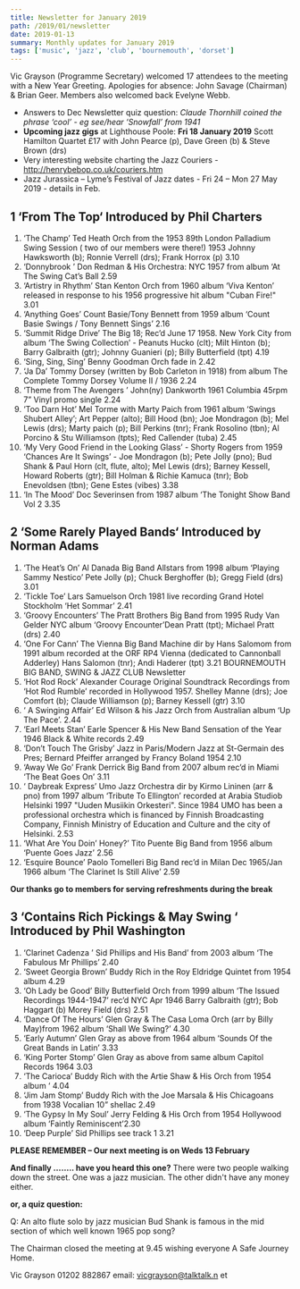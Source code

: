 ```yaml
---
title: Newsletter for January 2019
path: /2019/01/newsletter
date: 2019-01-13
summary: Monthly updates for January 2019
tags: ['music', 'jazz', 'club', 'bournemouth', 'dorset']
---
```


Vic Grayson (Programme Secretary) welcomed 17 attendees to the meeting with a New Year Greeting.
Apologies for absence: John Savage (Chairman) & Brian Geer. Members also welcomed back Evelyne
Webb.

* Answers to Dec Newsletter quiz question: _Claude Thornhill coined the phrase ‘cool’ - eg see/hear
‘Snowfall’ from 1941_
* __Upcoming jazz gigs__ at Lighthouse Poole: __Fri 18 January 2019__ Scott Hamilton Quartet £17 with
John Pearce (p), Dave Green (b) & Steve Brown (drs)
* Very interesting website charting the Jazz Couriers - http://henrybebop.co.uk/couriers.htm
* Jazz Jurassica – Lyme’s Festival of Jazz dates - Fri 24 – Mon 27 May 2019 - details in Feb.

## 1 ‘From The Top‘ Introduced by Phil Charters

1. ‘The Champ’ Ted Heath Orch from the 1953 89th London Palladium Swing Session ( two of our members were
there!) 1953 Johnny Hawksworth (b); Ronnie Verrell (drs); Frank Horrox (p) 3.10
2. ‘Donnybrook ’ Don Redman & His Orchestra: NYC 1957 from album ‘At The Swing Cat’s Ball 2.59
3. ‘Artistry in Rhythm’ Stan Kenton Orch from 1960 album ‘Viva Kenton’ released in response to his 1956
progressive hit album "Cuban Fire!" 3.01
4. ‘Anything Goes’ Count Basie/Tony Bennett from 1959 album ‘Count Basie Swings / Tony Bennett Sings’ 2.16
5. ‘Summit Ridge Drive’ The Big 18; Rec’d June 17 1958. New York City from album ‘The Swing Collection’ -
Peanuts Hucko (clt); Milt Hinton (b); Barry Galbraith (gtr); Johnny Guanieri (p); Billy Butterfield (tpt) 4.19
6. ‘Sing, Sing, Sing’ Benny Goodman Orch fade in 2.42
7. ‘Ja Da’ Tommy Dorsey (written by Bob Carleton in 1918) from album The Complete Tommy Dorsey Volume II /
1936 2.24
8. ‘Theme from The Avengers ’ John(ny) Dankworth 1961 Columbia 45rpm 7” Vinyl promo single 2.24
9. ‘Too Darn Hot’ Mel Torme with Marty Paich from 1961 album ‘Swings Shubert Alley’; Art Pepper (alto); Bill
Hood (bn); Joe Mondragon (b); Mel Lewis (drs); Marty paich (p); Bill Perkins (tnr); Frank Rosolino (tbn); Al
Porcino & Stu Williamson (tpts); Red Callender (tuba) 2.45
10. ‘My Very Good Friend in the Looking Glass’ - Shorty Rogers from 1959 ‘Chances Are It Swings’ - Joe
Mondragon (b); Pete Jolly (pno); Bud Shank & Paul Horn (clt, flute, alto); Mel Lewis (drs); Barney Kessell, Howard
Roberts (gtr); Bill Holman & Richie Kamuca (tnr); Bob Enevoldsen (tbn); Gene Estes (vibes) 3.38
11. ‘In The Mood’ Doc Severinsen from 1987 album ‘The Tonight Show Band Vol 2 3.35


## 2 ‘Some Rarely Played Bands‘ Introduced by Norman Adams

1. ‘The Heat’s On’ Al Danada Big Band Allstars from 1998 album ‘Playing Sammy Nestico’ Pete Jolly (p); Chuck
Berghoffer (b); Gregg Field (drs) 3.01
2. ‘Tickle Toe’ Lars Samuelson Orch 1981 live recording Grand Hotel Stockholm ‘Het Sommar’ 2.41
3. ‘Groovy Encounters’ The Pratt Brothers Big Band from 1995 Rudy Van Gelder NYC album ‘Groovy
Encounter’Dean Pratt (tpt); Michael Pratt (drs) 2.40
4. ‘One For Cann’ The Vienna Big Band Machine dir by Hans Salomom from 1991 album recorded at the ORF
RP4 Vienna (dedicated to Cannonball Adderley) Hans Salomon (tnr); Andi Haderer (tpt) 3.21
BOURNEMOUTH BIG BAND,
SWING & JAZZ CLUB Newsletter
5. ‘Hot Rod Rock’ Alexander Courage Original Soundtrack Recordings from ‘Hot Rod Rumble’ recorded in
Hollywood 1957. Shelley Manne (drs); Joe Comfort (b); Claude Williamson (p); Barney Kessell (gtr) 3.10
6. ‘ A Swinging Affair’ Ed Wilson & his Jazz Orch from Australian album ‘Up The Pace’. 2.44
7. ‘Earl Meets Stan’ Earle Spencer & His New Band Sensation of the Year 1946 Black & White records 2.49
8. ‘Don’t Touch The Grisby’ Jazz in Paris/Modern Jazz at St-Germain des Pres; Bernard Pfeiffer arranged by
Francy Boland 1954 2.10
9. ‘Away We Go’ Frank Derrick Big Band from 2007 album rec’d in Miami ‘The Beat Goes On’ 3.11
10. ‘ Daybreak Express’ Umo Jazz Orchestra dir by Kirmo Lininen (arr & pno) from 1997 album ‘Tribute To
Ellington’ recorded at Arabia Studiob Helsinki 1997 "Uuden Musiikin Orkesteri". Since 1984 UMO has been a
professional orchestra which is financed by Finnish Broadcasting Company, Finnish Ministry of Education and
Culture and the city of Helsinki. 2.53
11. ‘What Are You Doin’ Honey?’ Tito Puente Big Band from 1956 album ‘Puente Goes Jazz’ 2.56
12. ‘Esquire Bounce’ Paolo Tomelleri Big Band rec’d in Milan Dec 1965/Jan 1966 album ‘The Clarinet Is Still
Alive’ 2.59

__Our thanks go to members for serving refreshments during the break__

## 3 ‘Contains Rich Pickings & May Swing ‘ Introduced by Phil Washington

1. ‘Clarinet Cadenza ’ Sid Phillips and His Band’ from 2003 album ‘The Fabulous Mr Phillips’ 2.40
2. ‘Sweet Georgia Brown’ Buddy Rich in the Roy Eldridge Quintet from 1954 album 4.29
3. ‘Oh Lady be Good’ Billy Butterfield Orch from 1999 album ‘The Issued Recordings 1944-1947’ rec’d NYC
Apr 1946 Barry Galbraith (gtr); Bob Haggart (b) Morey Field (drs) 2.51
4. ‘Dance Of The Hours’ Glen Gray & The Casa Loma Orch (arr by Billy May)from 1962 album ‘Shall We Swing?’
4.30
5. ‘Early Autumn’ Glen Gray as above from 1964 album ‘Sounds Of the Great Bands in Latin’ 3.33
6. ‘King Porter Stomp’ Glen Gray as above from same album Capitol Records 1964 3.03
7. ‘The Carioca’ Buddy Rich with the Artie Shaw & His Orch from 1954 album ‘ 4.04
8. ‘Jim Jam Stomp’ Buddy Rich with the Joe Marsala & His Chicagoans from 1938 Vocalian 10” shellac 2.49
9. ‘The Gypsy In My Soul’ Jerry Felding & His Orch from 1954 Hollywood album ‘Faintly Reminiscent’2.30
10. ‘Deep Purple’ Sid Phillips see track 1 3.21

__PLEASE REMEMBER – Our next meeting is on Weds 13 February__

__And finally …….. have you heard this one?__
There were two people walking down the street. One was a jazz musician. The other didn't
have any money either.

__or, a quiz question:__

Q: An alto flute solo by jazz musician Bud Shank is famous in the mid section of which
well known 1965 pop song?

The Chairman closed the meeting at 9.45 wishing everyone A Safe Journey Home. 

Vic Grayson 01202 882867 email:
vicgrayson@talktalk.n et